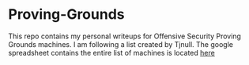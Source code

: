 # Proving-Grounds

This repo contains my personal writeups for Offensive Security Proving Grounds machines. I am following a list created by Tjnull. The google spreadsheet contains the entire list of machines is located [here](https://docs.google.com/spreadsheets/d/1dwSMIAPIam0PuRBkCiDI88pU3yzrqqHkDtBngUHNCw8/htmlview#)

